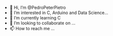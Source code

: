 - 👋 Hi, I’m @PedroPeterPietro
- 👀 I’m interested in C, Arduino and Data Science...
- 🌱 I’m currently learning C
- 💞️ I’m looking to collaborate on ...
- 📫 How to reach me ...

<!---
PedroPeterPietro/PedroPeterPietro is a ✨ special ✨ repository because its `README.md` (this file) appears on your GitHub profile.
You can click the Preview link to take a look at your changes.
--->
